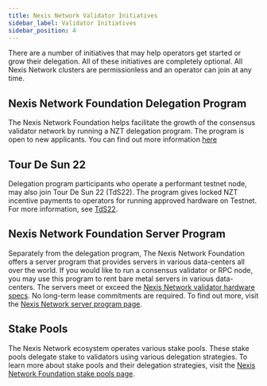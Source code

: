 ```yaml
---
title: Nexis Network Validator Initiatives
sidebar_label: Validator Initiatives
sidebar_position: 4
---
```


There are a number of initiatives that may help operators get started or grow their delegation.  All of these initiatives are completely optional.  All Nexis Network clusters are permissionless and an operator can join at any time.


## Nexis Network Foundation Delegation Program

The Nexis Network Foundation helps facilitate the growth of the consensus validator network by running a NZT delegation program. The program is open to new applicants. You can find out more information [here](https://nexis.org/delegation-program)

## Tour De Sun 22

Delegation program participants who operate a performant testnet node, may also join Tour De Sun 22 (TdS22).  The program gives locked NZT incentive payments to operators for running approved hardware on Testnet. For more information, see [TdS22](https://nexis.org/tds22).

## Nexis Network Foundation Server Program

Separately from the delegation program, The Nexis Network Foundation offers a server program that provides servers in various data-centers all over the world. If you would like to run a consensus validator or RPC node, you may use this program to rent bare metal servers in various data-centers. The servers meet or exceed the [Nexis Network validator hardware specs](./requirements.md#hardware-recommendations). No long-term lease commitments are required. To find out more, visit the [Nexis Network server program page](https://nexis.org/server-program).

## Stake Pools

The Nexis Network ecosystem operates various stake pools.  These stake pools delegate stake to validators using various delegation strategies. To learn more about stake pools and their delegation strategies, visit the [Nexis Network Foundation stake pools page](https://nexis.org/stake-pools).